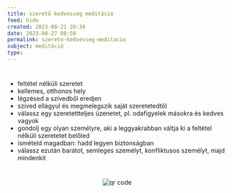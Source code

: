 ```yaml
---
title: szerető kedvesség meditáció
feed: hide
created: 2023-08-21 20:34
date: 2023-08-27 08:59
permalink: szereto-kedvesseg-meditacio
subject: meditáció
type: 
---
```

#
* feltétel nélküli szeretet
* kellemes, otthonos hely
* légzésed a szívedből eredjen
* szíved ellágyul és megmelegszik saját szeretetedtől
* válassz egy szeretettteljes üzenetet, pl. odafigyelek másokra és kedves vagyok
* gondolj egy olyan személyre, aki a leggyakrabban váltja ki a feltétel nélküli szeretetet belőled
* ismételd magadban: hadd legyen biztonságban
* válassz ezután barátot, semleges személyt, konfliktusos személyt, majd mindenkit


#
<p style="text-align: center;"><img src="https://chart.googleapis.com/chart?cht=qr&chl=https://notes.andrasdenes.com/szereto-kedvesseg-meditacio&chs=180x180&choe=UTF-8&chld=L|2" alt="qr code"></p>

